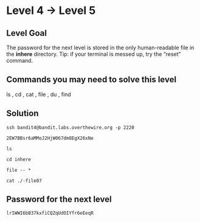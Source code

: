 # Level 4 → Level 5

## Level Goal
The password for the next level is stored in the only human-readable file in the **inhere** directory. Tip: if your terminal is messed up, try the “reset” command.

## Commands you may need to solve this level
ls , cd , cat , file , du , find

## Solution
```
ssh bandit4@bandit.labs.overthewire.org -p 2220
```
```
2EW7BBsr6aMMoJ2HjW067dm8EgX26xNe
```
```
ls
```
```
cd inhere
```
```
file -- *
```
```
cat ./-file07
```

## Password for the next level
```
lrIWWI6bB37kxfiCQZqUdOIYfr6eEeqR
```

